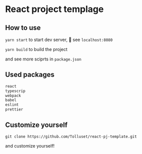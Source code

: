 # React project templage

## How to use

`yarn start` to start dev server, :eyes: see `localhost:8080`

`yarn build` to build the project

and see more sciprts in `package.json`

## Used packages

```txt
react
typescrip
webpack
babel
eslint
prettier
```

## Customize yourself

`git clone https://github.com/Tolluset/react-pj-template.git`

and customize yourself!